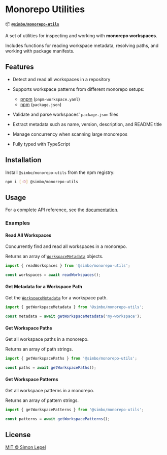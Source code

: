 # Monorepo Utilities

📦
[**`@simbo/monorepo-utils`**](https://npmjs.com/package/@simbo/monorepo-utils)

A set of utilities for inspecting and working with **monorepo workspaces**.

Includes functions for reading workspace metadata, resolving paths, and working
with package manifests.

## Features

- Detect and read all workspaces in a repository

- Supports workspace patterns from different monorepo setups:
  - [pnpm](https://pnpm.io/) (`pnpm-workspace.yaml`)
  - [npm](https://docs.npmjs.com/cli/v11/using-npm/workspaces) (`package.json`)

- Validate and parse workspaces' `package.json` files

- Extract metadata such as name, version, description, and README title

- Manage concurrency when scanning large monorepos

- Fully typed with TypeScript

## Installation

Install `@simbo/monorepo-utils` from the npm registry:

```bash
npm i [-D] @simbo/monorepo-utils
```

## Usage

For a complete API reference, see the
[documentation](https://simbo.codes/packages/modules/_simbo_monorepo-utils/).

### Examples

#### Read All Workspaces

Concurrently find and read all workspaces in a monorepo.

Returns an array of [`WorkspaceMetadata`] objects.

```ts
import { readWorkspaces } from '@simbo/monorepo-utils';

const workspaces = await readWorkspaces();
```

#### Get Metadata for a Workspace Path

Get the [`WorkspaceMetadata`] for a workspace path.

```ts
import { getWorkspaceMetadata } from '@simbo/monorepo-utils';

const metadata = await getWorkspaceMetadata('my-workspace');
```

#### Get Workspace Paths

Get all workspace paths in a monorepo.

Returns an array of path strings.

```ts
import { getWorkspacePaths } from '@simbo/monorepo-utils';

const paths = await getWorkspacePaths();
```

#### Get Workspace Patterns

Get all workspace patterns in a monorepo.

Returns an array of pattern strings.

```ts
import { getWorkspacePatterns } from '@simbo/monorepo-utils';

const patterns = await getWorkspacePatterns();
```

## License

[MIT © Simon Lepel](http://simbo.mit-license.org/2025/)

[`WorkspaceMetadata`]:
  https://simbo.codes/packages/interfaces/_simbo_monorepo-utils.WorkspaceMetadata/
